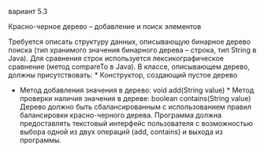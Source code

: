 вариант 5.3

Красно-черное дерево – добавление и поиск элементов

Требуется описать структуру данных, описывающую бинарное дерево поиска (тип хранимого значения бинарного дерева – строка, тип String в Java). Для сравнения строк используется лексикографическое сравнение (метод compareTo в Java). В классе, описывающем дерево, должны присутствовать: * Конструктор, создающий пустое дерево

* Метод добавления значения в дерево: void add(String value) * Метод проверки наличия значения в дереве: boolean contains(String value) Дерево должно быть сбалансированным с использованием правил балансировки красно-черного дерева. Программа должна предоставлять текстовый интерфейс пользователя с возможностью выбора одной из двух операций (add, contains) и выхода из программы.
